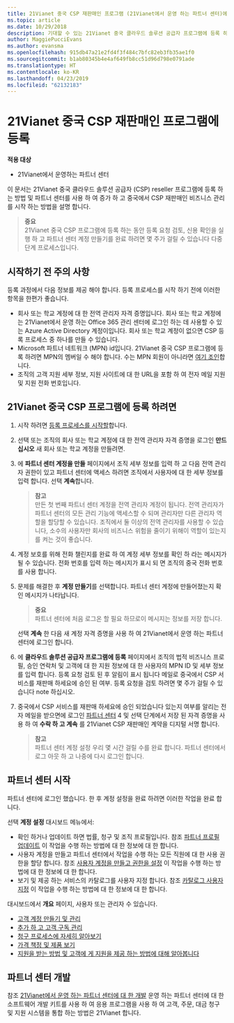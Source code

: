 ```yaml
---
title: 21Vianet 중국 CSP 재판매인 프로그램 (21Vianet에서 운영 하는 파트너 센터)에 등록
ms.topic: article
ms.date: 10/29/2018
description: 기대할 수 있는 21Vianet 중국 클라우드 솔루션 공급자 프로그램에 등록 하는 경우.
author: MaggiePucciEvans
ms.author: evansma
ms.openlocfilehash: 915db47a21e2fd4f3f484c7bfc82eb3fb35ae1f0
ms.sourcegitcommit: b1ab80345b4e4af649fb8cc51d96d798e0791ade
ms.translationtype: HT
ms.contentlocale: ko-KR
ms.lasthandoff: 04/23/2019
ms.locfileid: "62132183"
---
```

# <a name="enroll-in-the-21vianet-china-csp-reseller-program"></a>21Vianet 중국 CSP 재판매인 프로그램에 등록

**적용 대상**

-   21Vianet에서 운영하는 파트너 센터

이 문서는 21Vianet 중국 클라우드 솔루션 공급자 (CSP) reseller 프로그램에 등록 하는 방법 및 파트너 센터를 사용 하 여 증가 하 고 중국에서 CSP 재판매인 비즈니스 관리를 시작 하는 방법을 설명 합니다.

>**중요**<br>21Vianet 중국 CSP 프로그램에 등록 하는 동안 등록 요청 검토, 신용 확인을 실행 하 고 파트너 센터 계정 만들기를 완료 하려면 몇 주가 걸릴 수 있습니다 다중 단계 프로세스입니다.

## <a name="before-you-begin"></a>시작하기 전 주의 사항

등록 과정에서 다음 정보를 제공 해야 합니다. 등록 프로세스를 시작 하기 전에 이러한 항목을 한편가 좋습니다. 

-  회사 또는 학교 계정에 대 한 전역 관리자 자격 증명입니다. 회사 또는 학교 계정에는 21Vianet에서 운영 하는 Office 365 관리 센터에 로그인 하는 데 사용할 수 있는 Azure Active Directory 계정이입니다. 회사 또는 학교 계정이 없으면 CSP 등록 프로세스 중 하나를 만들 수 있습니다.    
-  Microsoft 파트너 네트워크 (MPN) id입니다. 21Vianet 중국 CSP 프로그램에 등록 하려면 MPN의 멤버일 수 해야 합니다. 수는 MPN 회원이 아니라면 [여기 조인](https://partners.microsoft.com/PartnerProgram/simplifiedenrollment.aspx)합니다. 
-  조직의 고객 지원 세부 정보, 지원 사이트에 대 한 URL을 포함 하 여 전자 메일 지원 및 지원 전화 번호입니다.


## <a name="to-enroll-in-the-21vianet-china-csp-program"></a>21Vianet 중국 CSP 프로그램에 등록 하려면 

1. 시작 하려면 [등록 프로세스를 시작할](https://partner.partnercenter.microsoftonline.cn/register/resellercnjoinnow)합니다.

2. 선택 또는 조직의 회사 또는 학교 계정에 대 한 전역 관리자 자격 증명을 로그인 **만드십시오** 새 회사 또는 학교 계정을 만들려면.

3. 에 **파트너 센터 계정을 만들** 페이지에서 조직 세부 정보를 입력 하 고 다음 전역 관리자 권한이 있고 파트너 센터에 액세스 하려면 조직에서 사용자에 대 한 세부 정보를 입력 합니다. 선택 **계속**합니다.

    >**참고**<br>만든 첫 번째 파트너 센터 계정을 전역 관리자 계정이 됩니다. 전역 관리자가 파트너 센터의 모든 관리 기능에 액세스할 수 되며 관리자만 다른 관리자 역할을 할당할 수 있습니다. 조직에서 둘 이상의 전역 관리자를 사용할 수 있습니다, 소수의 사용자만 회사의 비즈니스 위험을 줄이기 위해이 역할이 있는지를 켜는 것이 좋습니다.
    
4. 계정 보호를 위해 전화 챌린지를 완료 하 여 계정 세부 정보를 확인 하 라는 메시지가 될 수 있습니다. 전화 번호를 입력 하는 메시지가 표시 되 면 조직의 중국 전화 번호를 사용 합니다. 

4. 문제를 해결한 후 **계정 만들기**를 선택합니다. 파트너 센터 계정에 만들어졌는지 확인 메시지가 나타납니다.
 
    >**중요**<br>파트너 센터에 처음 로그온 할 필요 하므로이 메시지는 정보를 저장 합니다.   
    
    선택 **계속** 한 다음 새 계정 자격 증명을 사용 하 여 21Vianet에서 운영 하는 파트너 센터에 로그인 합니다. 
    
5. 에 **클라우드 솔루션 공급자 프로그램에 등록** 페이지에서 조직의 법적 비즈니스 프로필, 승인 연락처 및 고객에 대 한 지원 정보에 대 한 사용자의 MPN ID 및 세부 정보를 입력 합니다. 등록 요청 검토 된 후 알림이 표시 됩니다 메일로 중국에서 CSP 서비스를 재판매 하세요에 승인 된 여부. 등록 요청을 검토 하려면 몇 주가 걸릴 수 있습니다 note 하십시오.

6. 중국에서 CSP 서비스를 재판매 하세요에 승인 되었습니다 있는지 여부를 알리는 전자 메일을 받으면에 로그인 [파트너 센터](https://partner.partnercenter.microsoftonline.cn/pcv/dashboard/overview) 4 및 선택 단계에서 저장 된 자격 증명을 사용 하 여 **수락 하 고 계속** 를 21Vianet CSP 재판매인 계약을 디지털 서명 합니다.
 
    >**참고**<br>파트너 센터 계정 설정 우리 몇 시간 걸릴 수를 완료 합니다. 파트너 센터에서 로그 아웃 하 고 나중에 다시 로그인 합니다.

## <a name="get-started-with-partner-center"></a>파트너 센터 시작

파트너 센터에 로그인 했습니다. 한 후 계정 설정을 완료 하려면 이러한 작업을 완료 합니다. 

선택 **계정 설정** 대시보드 메뉴에서:

-  확인 하거나 업데이트 하면 법률, 청구 및 조직 프로필입니다. 참조 [파트너 프로필 업데이트](https://msdn.microsoft.com/partner-china/update-your-partner-profile) 이 작업을 수행 하는 방법에 대 한 정보에 대 한 합니다.
-  사용자 계정을 만들고 파트너 센터에서 작업을 수행 하는 모든 직원에 대 한 사용 권한을 할당 합니다. 참조 [사용자 계정을 만들고 권한을 설정](https://msdn.microsoft.com/partner-china/create-user-accounts-and-set-permissions) 이 작업을 수행 하는 방법에 대 한 정보에 대 한 합니다.
-  보기 및 제공 하는 서비스의 카탈로그를 사용자 지정 합니다. 참조 [카탈로그 사용자 지정](https://msdn.microsoft.com/partner-china/customize-the-catalog) 이 작업을 수행 하는 방법에 대 한 정보에 대 한 합니다.

대시보드에서 **개요** 페이지, 사용자 또는 관리자 수 있습니다.

-  [고객 계정 만들기 및 관리](customer-accounts.md)
-  [추가 하 고 고객 구독 관리](customer-subscriptions.md)
-  [청구 프로세스에 자세히 알아보기](billing.md)
-  [가격 책정 및 제품 보기](see-offers-and-pricing.md)
-  [지원을 받는 방법 및 고객에 게 지원을 제공 하는 방법에 대해 알아봅니다](customer-support.md)

## <a name="develop-for-partner-center"></a>파트너 센터 개발

참조 [21Vianet에서 운영 하는 파트너 센터에 대 한 개발](https://msdn.microsoft.com/partner-china/develop-for-partner-center) 운영 하는 파트너 센터에 대 한 소프트웨어 개발 키트를 사용 하 여 응용 프로그램을 사용 하 여 고객, 주문, 대금 청구 및 지원 시스템을 통합 하는 방법은 21Vianet 합니다. 







